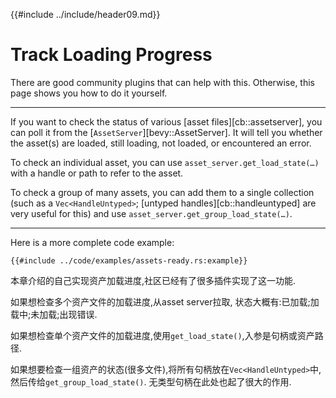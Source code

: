 {{#include ../include/header09.md}}

# Track Loading Progress

There are good community plugins that can help with this. Otherwise, this page
shows you how to do it yourself.

---

If you want to check the status of various [asset files][cb::assetserver],
you can poll it from the [`AssetServer`][bevy::AssetServer]. It will tell you
whether the asset(s) are loaded, still loading, not loaded, or encountered
an error.

To check an individual asset, you can use `asset_server.get_load_state(…)` with
a handle or path to refer to the asset.

To check a group of many assets, you can add them to a single collection
(such as a `Vec<HandleUntyped>`; [untyped handles][cb::handleuntyped] are very
useful for this) and use `asset_server.get_group_load_state(…)`.

---

Here is a more complete code example:

```rust,no_run,noplayground
{{#include ../code/examples/assets-ready.rs:example}}
```

本章介绍的自己实现资产加载进度,社区已经有了很多插件实现了这一功能.

如果想检查多个资产文件的加载进度,从asset server拉取,
状态大概有:已加载;加载中;未加载;出现错误.

如果想检查单个资产文件的加载进度,使用`get_load_state()`,入参是句柄或资产路径.

如果想要检查一组资产的状态(很多文件),将所有句柄放在`Vec<HandleUntyped>`中,
然后传给`get_group_load_state()`. 无类型句柄在此处也起了很大的作用.
